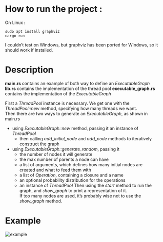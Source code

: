 # How to run the project : 
On Linux : 
```console 
sudo apt install graphviz 
cargo run
```
I couldn’t test on Windows, but graphviz has been ported for Windows, so it
should work if installed.  

# Description
**main.rs** contains an example of both way to define an *ExecutableGraph* 
**lib.rs** contains the implementation of the thread pool
**executable_graph.rs** contains the implementation of the *ExecutableGraph* 

First a *ThreadPool* instance is necessary. We get one with the *ThreadPool::new*
method, specifying how many threads we want.  
Then there are two ways to generate an *ExecutableGraph*, as shown in main.rs 
* using *ExecutableGraph::new* method, passing it an instance of *ThreadPool* 
    * then calling *add_initial_node* and *add_node* methods to iteratively construct the
graph 
* using *ExecutableGraph::generate_random*, passing it 
    * the number of nodes it will generate 
    * the max number of parents a node can have 
    * a list of arguments, which defines how many initial nodes are created and what to feed them with 
    * a list of *Operation*, containing a closure and a name 
    * an optional probability distribution for the operations 
    * an instance of *ThreadPool* 
Then using the *start* method to run the graph, and *show_graph* to print a representation of it.  
If too many nodes are used, it’s probably wise not to use the *show_graph* method.

# Example
![example](https://github.com/drogeek/compute_acyclic_graph/example.png)
